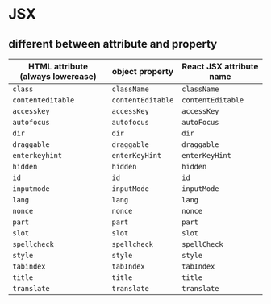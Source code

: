# JSX

## different between attribute and property

| HTML attribute (always lowercase) | object property   | React JSX attribute name |
| --------------------------------- | ----------------- | ------------------------ |
| `class`                           | `className`       | `className`              |
| `contenteditable`                 | `contentEditable` | `contentEditable`        |
| `accesskey`                       | `accessKey`       | `accessKey`              |
| `autofocus`                       | `autofocus`       | `autoFocus`              |
| `dir`                             | `dir`             | `dir`                    |
| `draggable`                       | `draggable`       | `draggable`              |
| `enterkeyhint`                    | `enterKeyHint`    | `enterKeyHint`           |
| `hidden`                          | `hidden`          | `hidden`                 |
| `id`                              | `id`              | `id`                     |
| `inputmode`                       | `inputMode`       | `inputMode`              |
| `lang`                            | `lang`            | `lang`                   |
| `nonce`                           | `nonce`           | `nonce`                  |
| `part`                            | `part`            | `part`                   |
| `slot`                            | `slot`            | `slot`                   |
| `spellcheck`                      | `spellcheck`      | `spellCheck`             |
| `style`                           | `style`           | `style`                  |
| `tabindex`                        | `tabIndex`        | `tabIndex`               |
| `title`                           | `title`           | `title`                  |
| `translate`                       | `translate`       | `translate`              |
